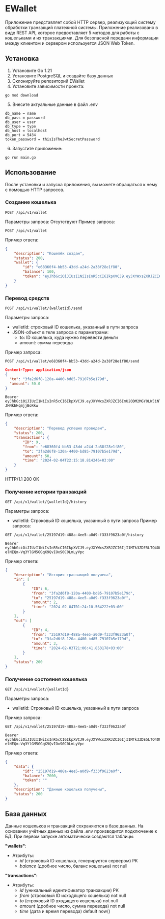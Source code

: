 # EWallet
Приложение представляет собой HTTP сервер, реализующий систему обработки транзакций платежной системы. Приложение реализовано в виде REST API, которое предоставляет 5 методов для работы с кошельками и их транзакциями.
Для безопасной передачи информации между клиентом и сервером используется JSON Web Token.

## Установка
1. Установите Go 1.21
2. Установите PostgreSQL и создайте базу данных
3. Склонируйте репозиторий EWallet
4. Установите зависимости проекта:
```
go mod download
```
5. Внесите актуальные данные в файл .env
```
db_name = name
db_pass = password
db_user = user
db_type = type
db_host = localhost
db_port = 5434
token_password = thisIsTheJwtSecretPassword
```
6. Запустите приложение:
```
go run main.go
```

## Использование
После установки и запуска приложения, вы можете обращаться к нему с помощью HTTP запросов.
### Создание кошелька
```
POST /api/v1/wallet
```
Параметры запроса: Отсутствуют
Пример запроса:
```
POST /api/v1/wallet
```
Пример ответа:
```json
{
    "description": "Кошелёк создан",
    "status": 200,
    "wallet": {
        "id": "e68360f4-bb53-43dd-a24d-2a38f28e1f80",
        "balance": 100,
        "token": "eyJhbGciOiJIUzI1NiIsInR5cCI6IkpXVCJ9.eyJXYWxsZXRJZCI6ImU2ODM2MGY0LWJiNTMtNDNkZC1hMjRkLTJhMzhmMjhlMWY4MCJ9.sgJU497EWOyz3xoNu1BvWux2hja-JHNkEHqmjjBoRkw"
    }
}
```

### Перевод средств
```
POST /api/v1/wallet/{walletId}/send
```
Параметры запроса:
- walletId: строковый ID кошелька, указанный в пути запроса
- JSON-объект в теле запроса с параметрами:
  - to: ID кошелька, куда нужно перевести деньги
  - amount: сумма перевода

Пример запроса:
```
POST /api/v1/wallet/e68360f4-bb53-43dd-a24d-2a38f28e1f80/send
```
```json
Content-Type: application/json
{
  "to": "3fa2d6f8-120a-4400-bd85-79107b5e179d",
  "amount": 50.0
}
```
```
Bearer eyJhbGciOiJIUzI1NiIsInR5cCI6IkpXVCJ9.eyJXYWxsZXRJZCI6ImU2ODM2MGY0LWJiNTMtNDNkZC1hMjRkLTJhMzhmMjhlMWY4MCJ9.sgJU497EWOyz3xoNu1BvWux2hja-JHNkEHqmjjBoRkw
```
Пример ответа:
```json
{
    "description": "Перевод успешно проведен",
    "status": 200,
    "transaction": {
        "ID": 9,
        "from": "e68360f4-bb53-43dd-a24d-2a38f28e1f80",
        "to": "3fa2d6f8-120a-4400-bd85-79107b5e179d",
        "amount": 50,
        "time": "2024-02-04T22:15:18.814246+03:00"
    }
}
```
HTTP/1.1 200 OK

### Получение истории транзакций
```
GET /api/v1/wallet/{walletId}/history
```
Параметры запроса:
- walletId: Строковый ID кошелька, указанный в пути запроса
Пример запроса:
```
GET /api/v1/wallet/25197d19-488a-4ee5-a0d9-f333f9623a0f/history
```
```
Bearer eyJhbGciOiJIUzI1NiIsInR5cCI6IkpXVCJ9.eyJXYWxsZXRJZCI6IjI1MTk3ZDE5LTQ4OGEtNGVlNS1hMGQ5LWYzMzNmOTYyM2EwZiJ9.S1SOe1-elNEQm-Vq3YlGM5GGqX9QvIOxS0C0LmLyVpc
```

Пример ответа:
```json
{
    "description": "История транзакций получена",
    "in": [
        {
            "ID": 6,
            "from": "3fa2d6f8-120a-4400-bd85-79107b5e179d",
            "to": "25197d19-488a-4ee5-a0d9-f333f9623a0f",
            "amount": 2,
            "time": "2024-02-04T01:24:10.564222+03:00"
        }
    ],
    "out": [
        {
            "ID": 4,
            "from": "25197d19-488a-4ee5-a0d9-f333f9623a0f",
            "to": "3fa2d6f8-120a-4400-bd85-79107b5e179d",
            "amount": 3,
            "time": "2024-02-03T21:06:41.853178+03:00"
        }
    ],
    "status": 200
}
```

### Получение состояния кошелька
```
GET /api/v1/wallet/{walletId}
```
Параметры запроса:
- walletId: Строковый ID кошелька, указанный в пути запроса

Пример запроса:
```
GET /api/v1/wallet/25197d19-488a-4ee5-a0d9-f333f9623a0f
```
```
Bearer eyJhbGciOiJIUzI1NiIsInR5cCI6IkpXVCJ9.eyJXYWxsZXRJZCI6IjI1MTk3ZDE5LTQ4OGEtNGVlNS1hMGQ5LWYzMzNmOTYyM2EwZiJ9.S1SOe1-elNEQm-Vq3YlGM5GGqX9QvIOxS0C0LmLyVpc
```
Пример ответа:
```json
{
    "data": {
        "id": "25197d19-488a-4ee5-a0d9-f333f9623a0f",
        "balance": 7000,
        "token": ""
    },
    "description": "Данные кошелька получены",
    "status": 200
}
```

## База данных
Данные кошельков и транзакций сохраняются в базе данных.
На основании учётных данных из файла .env производится подключение к БД. При первом запуске автоматически создаются таблицы:

**"wallets"**:
- Атрибуты:
  - _id_ (строковый ID кошелька, генерируется сервером) PK
  - _balance_ (дробное число, баланс кошелька) not null

**"transactions"**:
- Атрибуты:
  - _id_ (уникальный идентификатор транзакции) PK
  - _from_ (строковый ID исходящего кошелька) not null
  - _to_ (строковый ID входящего кошелька) not null
  - _amount_ (дробное число, сумма перевода) not null
  - _time_ (дата и время перевода) default now()
